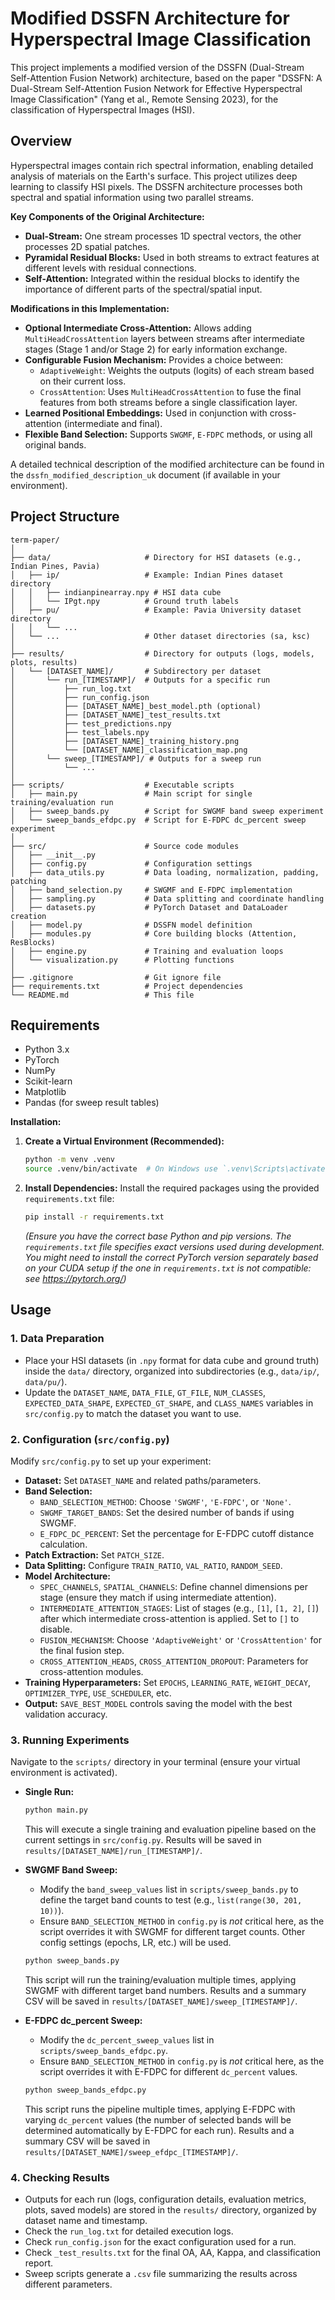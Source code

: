 # Modified DSSFN Architecture for Hyperspectral Image Classification

This project implements a modified version of the DSSFN (Dual-Stream Self-Attention Fusion Network) architecture, based on the paper "DSSFN: A Dual-Stream Self-Attention Fusion Network for Effective Hyperspectral Image Classification" (Yang et al., Remote Sensing 2023), for the classification of Hyperspectral Images (HSI).

## Overview

Hyperspectral images contain rich spectral information, enabling detailed analysis of materials on the Earth's surface. This project utilizes deep learning to classify HSI pixels. The DSSFN architecture processes both spectral and spatial information using two parallel streams.

**Key Components of the Original Architecture:**

* **Dual-Stream:** One stream processes 1D spectral vectors, the other processes 2D spatial patches.
* **Pyramidal Residual Blocks:** Used in both streams to extract features at different levels with residual connections.
* **Self-Attention:** Integrated within the residual blocks to identify the importance of different parts of the spectral/spatial input.

**Modifications in this Implementation:**

* **Optional Intermediate Cross-Attention:** Allows adding `MultiHeadCrossAttention` layers between streams after intermediate stages (Stage 1 and/or Stage 2) for early information exchange.
* **Configurable Fusion Mechanism:** Provides a choice between:
    * `AdaptiveWeight`: Weights the outputs (logits) of each stream based on their current loss.
    * `CrossAttention`: Uses `MultiHeadCrossAttention` to fuse the final features from both streams before a single classification layer.
* **Learned Positional Embeddings:** Used in conjunction with cross-attention (intermediate and final).
* **Flexible Band Selection:** Supports `SWGMF`, `E-FDPC` methods, or using all original bands.

A detailed technical description of the modified architecture can be found in the `dssfn_modified_description_uk` document (if available in your environment).

## Project Structure

```
term-paper/
│
├── data/                     # Directory for HSI datasets (e.g., Indian Pines, Pavia)
│   ├── ip/                   # Example: Indian Pines dataset directory
│   │   ├── indianpinearray.npy # HSI data cube
│   │   └── IPgt.npy          # Ground truth labels
│   ├── pu/                   # Example: Pavia University dataset directory
│   │   └── ...
│   └── ...                   # Other dataset directories (sa, ksc)
│
├── results/                  # Directory for outputs (logs, models, plots, results)
│   └── [DATASET_NAME]/       # Subdirectory per dataset
│       └── run_[TIMESTAMP]/  # Outputs for a specific run
│           ├── run_log.txt
│           ├── run_config.json
│           ├── [DATASET_NAME]_best_model.pth (optional)
│           ├── [DATASET_NAME]_test_results.txt
│           ├── test_predictions.npy
│           ├── test_labels.npy
│           ├── [DATASET_NAME]_training_history.png
│           └── [DATASET_NAME]_classification_map.png
│       └── sweep_[TIMESTAMP]/ # Outputs for a sweep run
│           └── ...
│
├── scripts/                  # Executable scripts
│   ├── main.py               # Main script for single training/evaluation run
│   ├── sweep_bands.py        # Script for SWGMF band sweep experiment
│   └── sweep_bands_efdpc.py  # Script for E-FDPC dc_percent sweep experiment
│
├── src/                      # Source code modules
│   ├── __init__.py
│   ├── config.py             # Configuration settings
│   ├── data_utils.py         # Data loading, normalization, padding, patching
│   ├── band_selection.py     # SWGMF and E-FDPC implementation
│   ├── sampling.py           # Data splitting and coordinate handling
│   ├── datasets.py           # PyTorch Dataset and DataLoader creation
│   ├── model.py              # DSSFN model definition
│   ├── modules.py            # Core building blocks (Attention, ResBlocks)
│   ├── engine.py             # Training and evaluation loops
│   └── visualization.py      # Plotting functions
│
├── .gitignore                # Git ignore file
├── requirements.txt          # Project dependencies
└── README.md                 # This file
```

## Requirements

* Python 3.x
* PyTorch
* NumPy
* Scikit-learn
* Matplotlib
* Pandas (for sweep result tables)

**Installation:**

1.  **Create a Virtual Environment (Recommended):**
    ```bash
    python -m venv .venv
    source .venv/bin/activate  # On Windows use `.venv\Scripts\activate`
    ```
2.  **Install Dependencies:**
    Install the required packages using the provided `requirements.txt` file:
    ```bash
    pip install -r requirements.txt
    ```
    *(Ensure you have the correct base Python and pip versions. The `requirements.txt` file specifies exact versions used during development. You might need to install the correct PyTorch version separately based on your CUDA setup if the one in `requirements.txt` is not compatible: see https://pytorch.org/)*

## Usage

### 1. Data Preparation

* Place your HSI datasets (in `.npy` format for data cube and ground truth) inside the `data/` directory, organized into subdirectories (e.g., `data/ip/`, `data/pu/`).
* Update the `DATASET_NAME`, `DATA_FILE`, `GT_FILE`, `NUM_CLASSES`, `EXPECTED_DATA_SHAPE`, `EXPECTED_GT_SHAPE`, and `CLASS_NAMES` variables in `src/config.py` to match the dataset you want to use.

### 2. Configuration (`src/config.py`)

Modify `src/config.py` to set up your experiment:

* **Dataset:** Set `DATASET_NAME` and related paths/parameters.
* **Band Selection:**
    * `BAND_SELECTION_METHOD`: Choose `'SWGMF'`, `'E-FDPC'`, or `'None'`.
    * `SWGMF_TARGET_BANDS`: Set the desired number of bands if using SWGMF.
    * `E_FDPC_DC_PERCENT`: Set the percentage for E-FDPC cutoff distance calculation.
* **Patch Extraction:** Set `PATCH_SIZE`.
* **Data Splitting:** Configure `TRAIN_RATIO`, `VAL_RATIO`, `RANDOM_SEED`.
* **Model Architecture:**
    * `SPEC_CHANNELS`, `SPATIAL_CHANNELS`: Define channel dimensions per stage (ensure they match if using intermediate attention).
    * `INTERMEDIATE_ATTENTION_STAGES`: List of stages (e.g., `[1]`, `[1, 2]`, `[]`) after which intermediate cross-attention is applied. Set to `[]` to disable.
    * `FUSION_MECHANISM`: Choose `'AdaptiveWeight'` or `'CrossAttention'` for the final fusion step.
    * `CROSS_ATTENTION_HEADS`, `CROSS_ATTENTION_DROPOUT`: Parameters for cross-attention modules.
* **Training Hyperparameters:** Set `EPOCHS`, `LEARNING_RATE`, `WEIGHT_DECAY`, `OPTIMIZER_TYPE`, `USE_SCHEDULER`, etc.
* **Output:** `SAVE_BEST_MODEL` controls saving the model with the best validation accuracy.

### 3. Running Experiments

Navigate to the `scripts/` directory in your terminal (ensure your virtual environment is activated).

* **Single Run:**
    ```bash
    python main.py
    ```
    This will execute a single training and evaluation pipeline based on the current settings in `src/config.py`. Results will be saved in `results/[DATASET_NAME]/run_[TIMESTAMP]/`.

* **SWGMF Band Sweep:**
    * Modify the `band_sweep_values` list in `scripts/sweep_bands.py` to define the target band counts to test (e.g., `list(range(30, 201, 10))`).
    * Ensure `BAND_SELECTION_METHOD` in `config.py` is *not* critical here, as the script overrides it with SWGMF for different target counts. Other config settings (epochs, LR, etc.) will be used.
    ```bash
    python sweep_bands.py
    ```
    This script will run the training/evaluation multiple times, applying SWGMF with different target band numbers. Results and a summary CSV will be saved in `results/[DATASET_NAME]/sweep_[TIMESTAMP]/`.

* **E-FDPC dc_percent Sweep:**
    * Modify the `dc_percent_sweep_values` list in `scripts/sweep_bands_efdpc.py`.
    * Ensure `BAND_SELECTION_METHOD` in `config.py` is *not* critical here, as the script overrides it with E-FDPC for different `dc_percent` values.
    ```bash
    python sweep_bands_efdpc.py
    ```
    This script runs the pipeline multiple times, applying E-FDPC with varying `dc_percent` values (the number of selected bands will be determined automatically by E-FDPC for each run). Results and a summary CSV will be saved in `results/[DATASET_NAME]/sweep_efdpc_[TIMESTAMP]/`.

### 4. Checking Results

* Outputs for each run (logs, configuration details, evaluation metrics, plots, saved models) are stored in the `results/` directory, organized by dataset name and timestamp.
* Check the `run_log.txt` for detailed execution logs.
* Check `run_config.json` for the exact configuration used for a run.
* Check `_test_results.txt` for the final OA, AA, Kappa, and classification report.
* Sweep scripts generate a `.csv` file summarizing the results across different parameters.